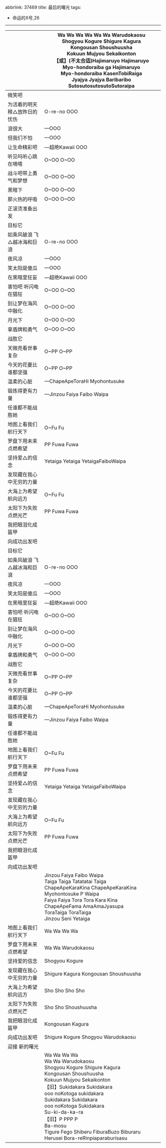 abbrlink: 37469
title: 最后的曙光
tags:
  - 命运的X号,26
---
|      |Wa Wa Wa Wa Wa Wa Warudokaosu<br>Shogyou Kogure Shigure Kagura<br>Kongousan Shoushuusha<br>Kokuun Mujyou Sekaikonton<br>【或】(不太合适)Hajimaruyo Hajimaruyo<br>Myo-hondoraiba ga Hajimaruyo<br>Myo-hondoraiba KasenTobiRaiga<br>Jyajya Jyajya Baribaribo<br>SutosutosutosutoSutoraipa|
|--|--|
|微笑吧|      |
|为活着的明天释△放昨日的忧伤|O-re-no OOO|
|浪很大|—OOO |
|但我们不怕|—OOO|
|让生命精彩吧|—超绝Kawaii OOO|
|听见吗听心跳在嘀嗒|O~OO O~OO|
|战斗吧带上勇气和梦想|O~OO O~OO|
|黑暗下|O~OO O~OO|
|那火热的呼吸|O~OO O~OO|
|正滚烫准备出发|      |
|目标它|      |
|如乘风破浪 飞△越冰海和巨浪|O-re-no OOO|
|夜风凉|—OOO |
|笑太阳是傻瓜|—OOO|
|在黑暗里狂妄|—超绝Kawaii OOO|
|害怕吧 听闪电在猖狂|O~OO O~OO|
|别让梦在海风中融化|O~OO O~OO|
|月光下|O~OO O~OO|
|拿盾牌和勇气 |O~OO O~OO|
|战胜它|      |
|天微亮看世事复杂|O~PP O~PP|
|今天的花要比谁都坚强|O~PP O~PP|
|温柔的心脏|—ChapeApeToraHi Myohontusuke|
|锻炼得更有力量|—Jinzou Faiya Faibo Waipa|
|任谁都不能战胜她|      |
|地图上看我们航行天下|O~Fu Fu|
|罗盘下用未来点燃希望|PP Fuwa Fuwa|
|坚持爱△的信念|Yetaiga Yetaiga YetaigaFaiboWaipa|
|发现藏在我心中无穷的力量|      |
|大海上为希望航向远方|O~Fu Fu|
|太阳下为失败点燃光芒|PP Fuwa Fuwa|
|我把眼泪化成盔甲|      |
|向成功出发吧|      |
|目标它|      |
|如乘风破浪 飞△越冰海和巨浪|O-re-no OOO|
|夜风凉|—OOO |
|笑太阳是傻瓜|—OOO|
|在黑暗里狂妄|—超绝Kawaii OOO|
|害怕吧 听闪电在猖狂|O~OO O~OO|
|别让梦在海风中融化|O~OO O~OO|
|月光下|O~OO O~OO|
|拿盾牌和勇气 |O~OO O~OO|
|战胜它|      |
|天微亮看世事复杂|O~PP O~PP|
|今天的花要比谁都坚强|O~PP O~PP|
|温柔的心脏|—ChapeApeToraHi Myohontusuke|
|锻炼得更有力量|—Jinzou Faiya Faibo Waipa|
|任谁都不能战胜她|      |
|地图上看我们航行天下|O~Fu Fu|
|罗盘下用未来点燃希望|PP Fuwa Fuwa|
|坚持爱△的信念|Yetaiga Yetaiga YetaigaFaiboWaipa|
|发现藏在我心中无穷的力量|      |
|大海上为希望航向远方|O~Fu Fu|
|太阳下为失败点燃光芒|PP Fuwa Fuwa|
|我把眼泪化成盔甲|      |
|向成功出发吧|      |
|      |Jinzou Faiya Faibo Waipa<br>Taiga Taiga Tatatatai Taiga<br>ChapeApeKaraKina ChapeApeKaraKina<br>Myohontosuke P Waipa<br>Faiya Faiya Tora Tora Kara Kina<br>ChapeApeFama AmaAmaJyasupa<br>ToraTaiga ToraTaiga<br>Jinzou Seni Yetaiga|
|地图上看我们航行天下|Wa Wa Wa Wa |
|罗盘下用未来点燃希望|Wa Wa Warudokaosu|
|坚持爱的信念|Shogyou Kogure |
|发现藏在我心中无穷的力量|Shigure Kagura Kongousan Shoushuusha|
|大海上为希望航向远方|Sho Sho Sho Sho|
|太阳下为失败点燃光芒|Sho Sho Shoushuusha|
|我把眼泪化成盔甲|Kongousan Kagura|
|向成功出发吧|Shigure Kogure Shogyou Warudokaosu|
|迎接 新的曙光|      |
|      |Wa Wa Wa Wa <br>Wa Wa Warudokaosu<br>Shogyou Kogure Shigure Kagura<br>Kongousan Shoushuusha<br>Kokuun Mujyou Sekaikonton<br>【旧】Sukidakara Sukidakara<br>ooo noKotoga sukidakara<br>Sukidakara Sukidakara<br>ooo noKotoga Sukidakara<br>Su-ki-da-ka-ra<br>【旧】P PPP P<br>Ba-mosu<br>Tigure Fego Shiberu FiburaBuzo Biburaru Herusei Bora-reRinpiaparaburisasu|